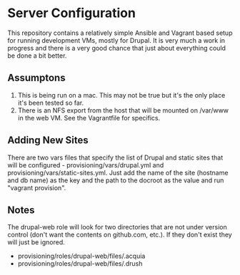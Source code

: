 # Server Configuration

This repository contains a relatively simple Ansible and Vagrant based setup for running development VMs, mostly for Drupal. It is very much a work in progress and there is a very good chance that just about everything could be done a bit better.

## Assumptons

1. This is being run on a mac. This may not be true but it's the only place it's been tested so far.
1. There is an NFS export from the host that will be mounted on /var/www in the web VM. See the Vagrantfile for specifics.

## Adding New Sites

There are two vars files that specify the list of Drupal and static sites that will be configured - provisioning/vars/drupal.yml and provisioning/vars/static-sites.yml. Just add the name of the site (hostname and db name) as the key and the path to the docroot as the value and run "vagrant provision".

## Notes

The drupal-web role will look for two directories that are not under version control (don't want the contents on github.com, etc.). If they don't exist they will just be ignored.

- provisioning/roles/drupal-web/files/.acquia
- provisioning/roles/drupal-web/files/.drush

